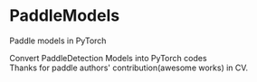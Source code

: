 # PaddleModels
Paddle models in PyTorch


Convert PaddleDetection Models into PyTorch codes  
Thanks for paddle authors' contribution(awesome works) in CV.

